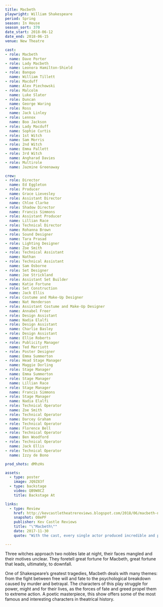 ```yaml
---
title: Macbeth
playwright: William Shakespeare
period: Spring
season: In House
season_sort: 370
date_start: 2018-06-12
date_end: 2018-06-15
venue: New Theatre

cast:
- role: Macbeth
  name: Dave Porter
- role: Lady Macbeth
  name: Leonora Hamilton-Shield
- role: Banquo
  name: William Tillett
- role: Macduff
  name: Alex Piechowski
- role: Malcolm
  name: Luke Slater
- role: Duncan
  name: George Waring
- role: Ross
  name: Jack Linley
- role: Lennox
  name: Boo Jackson
- role: Lady Macduff
  name: Sophie Curtis
- role: 1st Witch
  name: Sam Morris
- role: 2nd Witch
  name: Emma Pallett
- role: 3rd Witch
  name: Angharad Davies
- role: Multirole
  name: Jazmine Greenaway

crew:
- role: Director
  name: Ed Eggleton
- role: Producer
  name: Grace Lievesley
- role: Assistant Director
  name: Chloe Clarke
- role: Shadow Director
  name: Francis Simmons
- role: Assistant Producer
  name: Lillian Race
- role: Technical Director
  name: Rohanna Brown
- role: Sound Designer
  name: Tara Prasad
- role: Lighting Designer
  name: Zoe Smith
- role: Technical Assistant
  name: Nathan
- role: Technical Assistant
  name: Sam Osborne
- role: Set Designer
  name: Joe Strickland
- role: Assistant Set Builder
  name: Katie Fortune
- role: Set Construction
  name: Jack Ellis
- role: Costume and Make-Up Designer
  name: Nat Henderson
- role: Assistant Costume and Make-Up Designer
  name: Annabel Freer
- role: Design Assistant
  name: Nadia Elalfi
- role: Design Assistant
  name: Charlie Basley
- role: Design Assistant
  name: Ellie Roberts
- role: Publicity Manager
  name: Ted Marriott
- role: Poster Designer
  name: Emma Summerton
- role: Head Stage Manager
  name: Maggie Dorling
- role: Stage Manager
  name: Emma Summerton
- role: Stage Manager
  name: Lillian Race
- role: Stage Manager
  name: Francis Simmons
- role: Stage Manager
  name: Nadia Elalfi
- role: Technical Operator
  name: Zoe Smith
- role: Technical Operator
  name: Darcey Graham
- role: Technical Operator
  name: Florence Bell
- role: Technical Operator
  name: Ben Woodford
- role: Technical Operator
  name: Jack Ellis
- role: Technical Operator
  name: Izzy de Bono

prod_shots: dMhzHs

assets:
  - type: poster
    image: JQ9Z83f
  - type: backstage
    video: QB9W8CZ
    title: Backstage At

links:
  - type: Review
    href: http://kevcastletheatrereviews.blogspot.com/2018/06/macbeth-nottingham-new-theatre.html
    snapshot: O8ePF
    publisher: Kev Castle Reviews
    title: "\"Macbeth\""
    date: 2017-11-30
    quote: "With the cast, every single actor produced incredible and powerful performances, and you know when you feel so comfortable with a cast that you just sit back and watch; that's what I felt."

---
```


Three witches approach two nobles late at night, their faces mangled and their motives unclear. They foretell great fortune for Macbeth, great fortune that leads, ultimately, to downfall.

One of Shakespeare’s greatest tragedies, Macbeth deals with many themes: from the fight between free will and fate to the psychological breakdown caused by murder and betrayal. The characters of this play struggle for power, might and for their lives, as the forces of fate and greed propel them to extreme action. A poetic masterpiece, this show offers some of the most famous and interesting characters in theatrical history.

